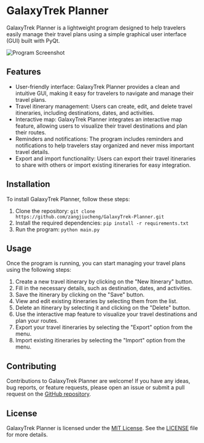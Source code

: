 # GalaxyTrek Planner

GalaxyTrek Planner is a lightweight program designed to help travelers easily manage their travel plans using a simple graphical user interface (GUI) built with PyQt.

![Program Screenshot](Demos/demo1.png)


## Features

- User-friendly interface: GalaxyTrek Planner provides a clean and intuitive GUI, making it easy for travelers to navigate and manage their travel plans.
- Travel itinerary management: Users can create, edit, and delete travel itineraries, including destinations, dates, and activities.
- Interactive map: GalaxyTrek Planner integrates an interactive map feature, allowing users to visualize their travel destinations and plan their routes.
- Reminders and notifications: The program includes reminders and notifications to help travelers stay organized and never miss important travel details.
- Export and import functionality: Users can export their travel itineraries to share with others or import existing itineraries for easy integration.

## Installation

To install GalaxyTrek Planner, follow these steps:

1. Clone the repository: `git clone https://github.com/zangjiucheng/GalaxyTrek-Planner.git`
2. Install the required dependencies: `pip install -r requirements.txt`
3. Run the program: `python main.py`

## Usage

Once the program is running, you can start managing your travel plans using the following steps:

1. Create a new travel itinerary by clicking on the "New Itinerary" button.
2. Fill in the necessary details, such as destination, dates, and activities.
3. Save the itinerary by clicking on the "Save" button.
4. View and edit existing itineraries by selecting them from the list.
5. Delete an itinerary by selecting it and clicking on the "Delete" button.
6. Use the interactive map feature to visualize your travel destinations and plan your routes.
7. Export your travel itineraries by selecting the "Export" option from the menu.
8. Import existing itineraries by selecting the "Import" option from the menu.

## Contributing

Contributions to GalaxyTrek Planner are welcome! If you have any ideas, bug reports, or feature requests, please open an issue or submit a pull request on the [GitHub repository](https://github.com/zangjiucheng/GalaxyTrek-Planner).

## License

GalaxyTrek Planner is licensed under the [MIT License](https://opensource.org/licenses/MIT). See the [LICENSE](LICENSE) file for more details.